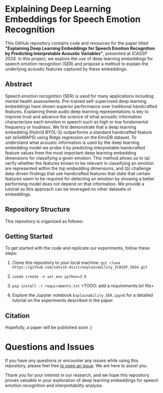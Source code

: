 # Explaining Deep Learning Embeddings for Speech Emotion Recognition
This GitHub repository contains code and resources for the paper titled **"Explaining Deep Learning Embeddings for Speech Emotion Recognition by Predicting Interpretable Acoustic Variables"**, presented at _ICASSP 2024_. In this project, we explore the use of deep learning embeddings for speech emotion recognition (SER) and propose a method to explain the underlying acoustic features captured by these embeddings.

## Abstract
Speech emotion recognition (SER) is used for many applications including mental health assessments. Pre-trained self-supervised deep learning embeddings have shown superior performance over traditional handcrafted features. Explaining these audio deep learning representations is key to improve trust and advance the science of what acoustic information characterizes each emotion in speech such as high or low fundamental frequency or loudness. We first demonstrate that a deep learning embedding (Hybrid BYOL-S) outperforms a standard handcrafted feature set (eGeMAPS) using Ridge regression on the EmoDB dataset. To understand what acoustic information is used by the deep learning embedding model we probe it by predicting interpretable handcrafted feature values from the most important deep learning embedding dimensions for classifying a given emotion. This method allows us to (a) verify whether the features known to be relevant in classifying an emotion are represented within the top embedding dimensions, and (b) challenge data-driven findings that use handcrafted features that state that certain features seem to be required for detecting an emotion by showing a better performing model does not depend on that information. We provide a tutorial so this approach can be leveraged on other datasets or embeddings. 

## Repository Structure
This repository is organized as follows: 
<TODO>

## Getting Started
To get started with the code and replicate our experiments, follow these steps:


1. Clone this repository to your local machine: ``` git clone https://github.com/satvik-dixit/explainability_ICASSP_2024.git ```

2. ``` conda create -n ser_env python=3.9 ```

3. ``` pip install -r requirements.txt ``` <TODO: add a _requirements.txt_ file>

4. Explore the Jupyter notebook ```Explainability_SER.ipynb``` for a detailed tutorial on the experiments described in the paper. 

## Citation
Hopefully, a paper will be published soon :) 

# Questions and Issues
If you have any questions or encounter any issues while using this repository, please feel free [to open an issue]([https://pages.github.com/](https://github.com/satvik-dixit/explainability_ICASSP_2024/issues)). We are here to assist you.

Thank you for your interest in our research, and we hope this repository proves valuable in your exploration of deep learning embeddings for speech emotion recognition and interpretability analysis.
